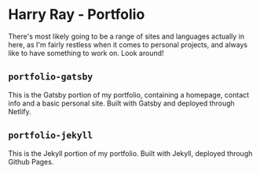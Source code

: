 # Harry Ray - Portfolio

There's most likely going to be a range of sites and languages actually in here, as I'm fairly restless when it comes to personal projects, and always like to have something to work on. Look around!

## `portfolio-gatsby`

This is the Gatsby portion of my portfolio, containing a homepage, contact info and a basic personal site. Built with Gatsby and deployed through Netlify.

## `portfolio-jekyll`

This is the Jekyll portion of my portfolio. Built with Jekyll, deployed through Github Pages.
